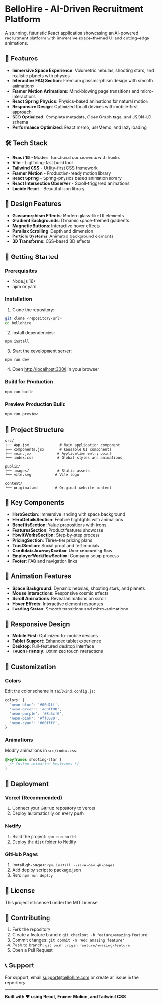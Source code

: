 # BelloHire - AI-Driven Recruitment Platform

A stunning, futuristic React application showcasing an AI-powered recruitment platform with immersive space-themed UI and cutting-edge animations.

## 🚀 Features

- **Immersive Space Experience**: Volumetric nebulas, shooting stars, and realistic planets with physics
- **Interactive FAQ Section**: Premium glassmorphism design with smooth animations
- **Framer Motion Animations**: Mind-blowing page transitions and micro-interactions
- **React Spring Physics**: Physics-based animations for natural motion
- **Responsive Design**: Optimized for all devices with mobile-first approach
- **SEO Optimized**: Complete metadata, Open Graph tags, and JSON-LD schema
- **Performance Optimized**: React.memo, useMemo, and lazy loading

## 🛠 Tech Stack

- **React 18** - Modern functional components with hooks
- **Vite** - Lightning-fast build tool
- **Tailwind CSS** - Utility-first CSS framework
- **Framer Motion** - Production-ready motion library
- **React Spring** - Spring-physics based animation library
- **React Intersection Observer** - Scroll-triggered animations
- **Lucide React** - Beautiful icon library

## 🎨 Design Features

- **Glassmorphism Effects**: Modern glass-like UI elements
- **Gradient Backgrounds**: Dynamic space-themed gradients
- **Magnetic Buttons**: Interactive hover effects
- **Parallax Scrolling**: Depth and dimension
- **Particle Systems**: Animated background elements
- **3D Transforms**: CSS-based 3D effects

## 🚀 Getting Started

### Prerequisites

- Node.js 16+ 
- npm or yarn

### Installation

1. Clone the repository:
```bash
git clone <repository-url>
cd bellohire
```

2. Install dependencies:
```bash
npm install
```

3. Start the development server:
```bash
npm run dev
```

4. Open [http://localhost:3000](http://localhost:3000) in your browser

### Build for Production

```bash
npm run build
```

### Preview Production Build

```bash
npm run preview
```

## 📁 Project Structure

```
src/
├── App.jsx              # Main application component
├── components.jsx       # Reusable UI components
├── main.jsx            # Application entry point
└── index.css           # Global styles and animations

public/
├── images/             # Static assets
└── vite.svg           # Vite logo

content/
└── original.md        # Original website content
```

## 🎯 Key Components

- **HeroSection**: Immersive landing with space background
- **HeroDetailsSection**: Feature highlights with animations
- **BenefitsSection**: Value propositions with icons
- **FeaturesSection**: Product features showcase
- **HowItWorksSection**: Step-by-step process
- **PricingSection**: Three-tier pricing plans
- **TrustSection**: Social proof and testimonials
- **CandidateJourneySection**: User onboarding flow
- **EmployerWorkflowSection**: Company setup process
- **Footer**: FAQ and navigation links

## 🌟 Animation Features

- **Space Background**: Dynamic nebulas, shooting stars, and planets
- **Mouse Interactions**: Responsive cosmic effects
- **Scroll Animations**: Reveal animations on scroll
- **Hover Effects**: Interactive element responses
- **Loading States**: Smooth transitions and micro-animations

## 📱 Responsive Design

- **Mobile First**: Optimized for mobile devices
- **Tablet Support**: Enhanced tablet experience
- **Desktop**: Full-featured desktop interface
- **Touch Friendly**: Optimized touch interactions

## 🔧 Customization

### Colors
Edit the color scheme in `tailwind.config.js`:
```javascript
colors: {
  'neon-blue': '#00d4ff',
  'neon-green': '#00ff88',
  'neon-purple': '#8b5cf6',
  'neon-pink': '#ff0080',
  'neon-cyan': '#00ffff',
}
```

### Animations
Modify animations in `src/index.css`:
```css
@keyframes shooting-star {
  /* Custom animation keyframes */
}
```

## 🚀 Deployment

### Vercel (Recommended)
1. Connect your GitHub repository to Vercel
2. Deploy automatically on every push

### Netlify
1. Build the project: `npm run build`
2. Deploy the `dist` folder to Netlify

### GitHub Pages
1. Install gh-pages: `npm install --save-dev gh-pages`
2. Add deploy script to package.json
3. Run: `npm run deploy`

## 📄 License

This project is licensed under the MIT License.

## 🤝 Contributing

1. Fork the repository
2. Create a feature branch: `git checkout -b feature/amazing-feature`
3. Commit changes: `git commit -m 'Add amazing feature'`
4. Push to branch: `git push origin feature/amazing-feature`
5. Open a Pull Request

## 📞 Support

For support, email support@bellohire.com or create an issue in the repository.

---

**Built with ❤️ using React, Framer Motion, and Tailwind CSS**